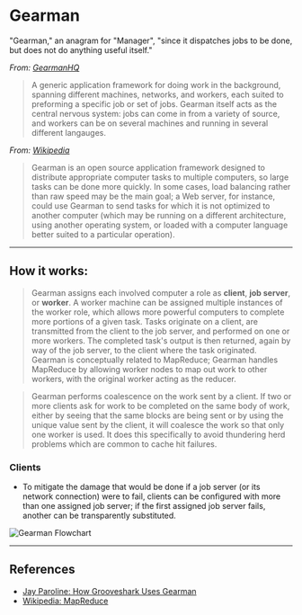 # Gearman

"Gearman," an anagram for "Manager", "since it dispatches jobs to be done, but does not do anything useful itself."

*From: [GearmanHQ](http://gearmanhq.com/help/getting-started)*

> A generic application framework for doing work in the background, spanning different machines, networks, and workers, each suited to preforming a specific job or set of jobs. Gearman itself acts as the central nervous system: jobs can come in from a variety of source, and workers can be on several machines and running in several different langauges.

*From: [Wikipedia](https://en.wikipedia.org/wiki/Gearman)*

> Gearman is an open source application framework designed to distribute appropriate computer tasks to multiple computers, so large tasks can be done more quickly. In some cases, load balancing rather than raw speed may be the main goal; a Web server, for instance, could use Gearman to send tasks for which it is not optimized to another computer (which may be running on a different architecture, using another operating system, or loaded with a computer language better suited to a particular operation).

---

## How it works:

> Gearman assigns each involved computer a role as **client**, **job server**, or **worker**. A worker machine can be assigned multiple instances of the worker role, which allows more powerful computers to complete more portions of a given task. Tasks originate on a client, are transmitted from the client to the job server, and performed on one or more workers. The completed task's output is then returned, again by way of the job server, to the client where the task originated. Gearman is conceptually related to MapReduce; Gearman handles MapReduce by allowing worker nodes to map out work to other workers, with the original worker acting as the reducer.

> Gearman performs coalescence on the work sent by a client. If two or more clients ask for work to be completed on the same body of work, either by seeing that the same blocks are being sent or by using the unique value sent by the client, it will coalesce the work so that only one worker is used. It does this specifically to avoid thundering herd problems which are common to cache hit failures.

### Clients

-   To mitigate the damage that would be done if a job server (or its network connection) were to fail, clients can be configured with more than one assigned job server; if the first assigned job server fails, another can be transparently substituted.

![Gearman Flowchart](https://upload.wikimedia.org/wikipedia/en/c/c5/Gearman_Stack.png)

---

## References

-   [Jay Paroline: How Grooveshark Uses Gearman](http://wanderr.com/jay/how-grooveshark-uses-gearman/2011/03/27)
-   [Wikipedia: MapReduce](https://en.wikipedia.org/wiki/MapReduce)
